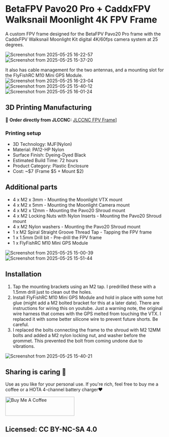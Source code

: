 # BetaFPV Pavo20 Pro + CaddxFPV Walksnail Moonlight 4K FPV Frame

A custom FPV frame designed for the BetaFPV Pavo20 Pro frame with the CaddxFPV Walksnail Moonlight Kit digital 4K/60fps camera system at 25 degrees.

![Screenshot from 2025-05-25 16-22-57](https://github.com/user-attachments/assets/49e8fc0f-76c6-4e42-a41d-169d48c86763)
![Screenshot from 2025-05-25 15-37-20](https://github.com/user-attachments/assets/871798e0-5af4-490c-946f-824bf2888cec)

It also has cable management for the two antennas, and a mounting slot for the FlyFishRC M10 Mini GPS Module.
![Screenshot from 2025-05-25 16-23-04](https://github.com/user-attachments/assets/0672199a-b2b3-4d30-a958-df8de94f7ec3)
![Screenshot from 2025-05-25 15-40-12](https://github.com/user-attachments/assets/a7d0a7f8-9c30-4903-9ea7-376b4c2cbbc6)
![Screenshot from 2025-05-25 16-01-24](https://github.com/user-attachments/assets/a5a82acb-1acf-46d4-b96f-8ff7d0a0f369)

## 3D Printing Manufacturing

🔗 **Order directly from JLCCNC:** [JLCCNC FPV Frame](https://jlc3dp.com/3d-models/detail/MX11062-BetaFPV-Pavo20-Pro-Whoop-+-CaddxFPV-Walksnail-Moonlight-4K-FPV-Frame)]

### Printing setup
- 3D Technology: MJF(Nylon)
- Material: PA12-HP Nylon
- Surface Finish: Dyeing-Dyed Black
- Estimated Build Time: 72 hours
- Product Category: Plastic Enclosure
- Cost: ~$7 (Frame $5 + Mount $2)

## Additional parts

- 4 x M2 x 3mm - Mounting the Moonlight VTX mount
- 4 x M2 x 5mm - Mounting the Moonlight Camera mount
- 4 x M2 x 12mm - Mounting the Pavo20 Shroud mount
- 4 x M2 Locking Nuts with Nylon Inserts - Mounting the Pavo20 Shroud mount
- 4 x M2 Nylon washers - Mounting the Pavo20 Shroud mount
- 1 x M2 Spiral Straight Groove Thread Tap - Tapping the FPV frame
- 1 x 1.5mm Drill bit - Pre-drill the FPV frame
- 1 x FlyFishRC M10 Mini GPS Module

![Screenshot from 2025-05-25 15-00-39](https://github.com/user-attachments/assets/cdf716fa-2613-408e-bb09-a39e6e50d1c8)
![Screenshot from 2025-05-25 15-51-44](https://github.com/user-attachments/assets/f61e26e0-83e9-426a-bc61-944a44cfccb2)

## Installation

1. Tap the mounting brackets using an M2 tap. I predrilled these with a 1.5mm drill just to clean out the holes.
2. Install FlyFishRC M10 Mini GPS Module and hold in place with some hot glue (might add a M2 bolted bracket for this at a later date). There are instructions for wiring this on youtube. Just a warning note, the original wire harness that comes with the GPS melted from touching the VTX. I replaced it with some better silicone wire to prevent future shorts. Be careful.
3. I replaced the bolts connecting the frame to the shroud with M2 12MM bolts and added a M2 nylon locking nut, and washer before the grommet. This prevented the bolt from coming undone due to vibrations. 


![Screenshot from 2025-05-25 15-40-21](https://github.com/user-attachments/assets/fa9e4c8d-42d6-4a2c-9720-42cd6180518e)

## Sharing is caring :helicopter:

Use as you like for your personal use. If you're rich, feel free to buy me a coffee or a HOTA 4-channel battery charger❤️

<a href="https://www.buymeacoffee.com/orcamick" target="_blank"><img src="https://cdn.buymeacoffee.com/buttons/v2/default-yellow.png" alt="Buy Me A Coffee" style="height: 60px !important;width: 217px !important;" ></a>

## Licensed: CC BY-NC-SA 4.0
